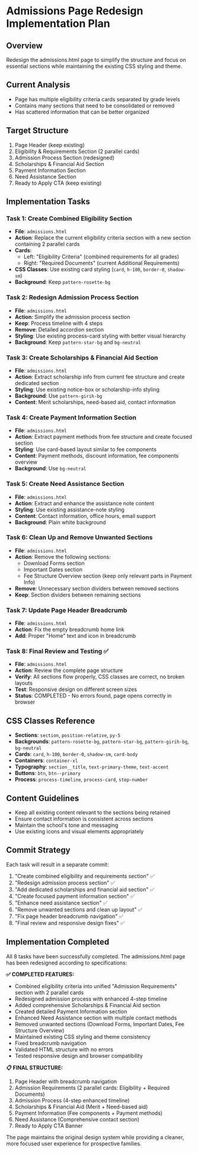 # Admissions Page Redesign Implementation Plan

## Overview
Redesign the admissions.html page to simplify the structure and focus on essential sections while maintaining the existing CSS styling and theme.

## Current Analysis
- Page has multiple eligibility criteria cards separated by grade levels
- Contains many sections that need to be consolidated or removed
- Has scattered information that can be better organized

## Target Structure
1. Page Header (keep existing)
2. Eligibility & Requirements Section (2 parallel cards)
3. Admission Process Section (redesigned)
4. Scholarships & Financial Aid Section
5. Payment Information Section  
6. Need Assistance Section
7. Ready to Apply CTA (keep existing)

## Implementation Tasks

### Task 1: Create Combined Eligibility Section
- **File**: `admissions.html`
- **Action**: Replace the current eligibility criteria section with a new section containing 2 parallel cards
- **Cards**: 
  - Left: "Eligibility Criteria" (combined requirements for all grades)
  - Right: "Required Documents" (current Additional Requirements)
- **CSS Classes**: Use existing card styling (`card`, `h-100`, `border-0`, `shadow-sm`)
- **Background**: Keep `pattern-rosette-bg`

### Task 2: Redesign Admission Process Section
- **File**: `admissions.html`
- **Action**: Simplify the admission process section
- **Keep**: Process timeline with 4 steps
- **Remove**: Detailed accordion section
- **Styling**: Use existing process-card styling with better visual hierarchy
- **Background**: Keep `pattern-star-bg` and `bg-neutral`

### Task 3: Create Scholarships & Financial Aid Section
- **File**: `admissions.html`
- **Action**: Extract scholarship info from current fee structure and create dedicated section
- **Styling**: Use existing notice-box or scholarship-info styling
- **Background**: Use `pattern-girih-bg`
- **Content**: Merit scholarships, need-based aid, contact information

### Task 4: Create Payment Information Section
- **File**: `admissions.html`
- **Action**: Extract payment methods from fee structure and create focused section
- **Styling**: Use card-based layout similar to fee components
- **Content**: Payment methods, discount information, fee components overview
- **Background**: Use `bg-neutral`

### Task 5: Create Need Assistance Section
- **File**: `admissions.html`
- **Action**: Extract and enhance the assistance note content
- **Styling**: Use existing assistance-note styling
- **Content**: Contact information, office hours, email support
- **Background**: Plain white background

### Task 6: Clean Up and Remove Unwanted Sections
- **File**: `admissions.html`
- **Action**: Remove the following sections:
  - Download Forms section
  - Important Dates section
  - Fee Structure Overview section (keep only relevant parts in Payment Info)
- **Remove**: Unnecessary section dividers between removed sections
- **Keep**: Section dividers between remaining sections

### Task 7: Update Page Header Breadcrumb
- **File**: `admissions.html`
- **Action**: Fix the empty breadcrumb home link
- **Add**: Proper "Home" text and icon in breadcrumb

### Task 8: Final Review and Testing ✅
- **File**: `admissions.html`
- **Action**: Review the complete page structure
- **Verify**: All sections flow properly, CSS classes are correct, no broken layouts
- **Test**: Responsive design on different screen sizes
- **Status**: COMPLETED - No errors found, page opens correctly in browser

## CSS Classes Reference
- **Sections**: `section`, `position-relative`, `py-5`
- **Backgrounds**: `pattern-rosette-bg`, `pattern-star-bg`, `pattern-girih-bg`, `bg-neutral`
- **Cards**: `card`, `h-100`, `border-0`, `shadow-sm`, `card-body`
- **Containers**: `container-xl`
- **Typography**: `section__title`, `text-primary-theme`, `text-accent`
- **Buttons**: `btn`, `btn--primary`
- **Process**: `process-timeline`, `process-card`, `step-number`

## Content Guidelines
- Keep all existing content relevant to the sections being retained
- Ensure contact information is consistent across sections
- Maintain the school's tone and messaging
- Use existing icons and visual elements appropriately

## Commit Strategy
Each task will result in a separate commit:
1. "Create combined eligibility and requirements section" ✅
2. "Redesign admission process section" ✅
3. "Add dedicated scholarships and financial aid section" ✅
4. "Create focused payment information section" ✅
5. "Enhance need assistance section" ✅
6. "Remove unwanted sections and clean up layout" ✅
7. "Fix page header breadcrumb navigation" ✅
8. "Final review and responsive design fixes" ✅

## Implementation Completed
All 8 tasks have been successfully completed. The admissions.html page has been redesigned according to specifications:

**✅ COMPLETED FEATURES:**
- Combined eligibility criteria into unified "Admission Requirements" section with 2 parallel cards
- Redesigned admission process with enhanced 4-step timeline
- Added comprehensive Scholarships & Financial Aid section
- Created detailed Payment Information section
- Enhanced Need Assistance section with multiple contact methods
- Removed unwanted sections (Download Forms, Important Dates, Fee Structure Overview)
- Maintained existing CSS styling and theme consistency
- Fixed breadcrumb navigation
- Validated HTML structure with no errors
- Tested responsive design and browser compatibility

**📋 FINAL STRUCTURE:**
1. Page Header with breadcrumb navigation
2. Admission Requirements (2 parallel cards: Eligibility + Required Documents)
3. Admission Process (4-step enhanced timeline)
4. Scholarships & Financial Aid (Merit + Need-based aid)
5. Payment Information (Fee components + Payment methods)
6. Need Assistance (Comprehensive contact section)
7. Ready to Apply CTA Banner

The page maintains the original design system while providing a cleaner, more focused user experience for prospective families.
